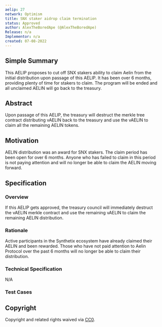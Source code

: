 ```yaml
---
aelip: 27
network: Optimism
title: SNX staker aidrop claim termination
status: Approved
author: AlexTheBoredApe (@AlexTheBoredApe)
Release: n/a
Implementor: n/a
created: 07-08-2022
---
```


## Simple Summary

<!--"If you can't explain it simply, you don't understand it well enough." Simply describe the outcome the proposed changes intends to achieve. This should be non-technical and accessible to a casual community member.-->

This AELIP proposes to cut off SNX stakers ability to claim Aelin from the initial distribution upon passage of this AELIP. It has been over 6 months, providing plenty of time for stakers to claim. The program will be ended and all unclaimed AELIN will go back to the treasury.

## Abstract

<!--A short (~200 word) description of the proposed change, the abstract should clearly describe the proposed change. This is what *will* be done if the AELIP is implemented, not *why* it should be done or *how* it will be done. If the AELIP proposes deploying a new contract, write, "we propose to deploy a new contract that will do x".-->

Upon passage of this AELIP, the treasury will destruct the merkle tree contract distributing vAELIN back to the treasury and use the vAELIN to claim all the remaining AELIN tokens.

## Motivation

<!--This is the problem statement. This is the *why* of the AELIP. It should clearly explain *why* the current state of the protocol is inadequate.  It is critical that you explain *why* the change is needed, if the AELIP proposes changing how something is calculated, you must address *why* the current calculation is inaccurate or wrong. This is not the place to describe how the AELIP will address the issue!-->

AELIN distribution was an award for SNX stakers. The claim period has been open for over 6 months. Anyone who has failed to claim in this period is not paying attention and will no longer be able to claim the AELIN moving forward.

## Specification

### Overview

<!--This is a high-level overview of *how* the AELIP will solve the problem. The overview should clearly describe how the new feature will be implemented.-->

If this AELIP gets approved, the treasury council will immediately destruct the vAELIN merkle contract and use the remaining vAELIN to claim the remaining AELIN distribution.

### Rationale

<!--This is where you explain the reasoning behind how you propose to solve the problem. Why did you propose to implement the change in this way, what were the considerations and trade-offs. The rationale fleshes out what motivated the design and why particular design decisions were made. It should describe alternate designs that were considered and related work. The rationale may also provide evidence of consensus within the community, and should discuss important objections or concerns raised during discussion.-->

Active participants in the Synthetix ecosystem have already claimed their AELIN and been rewarded. Those who have not paid attention to Aelin Protocol over the past 6 months will no longer be able to claim their distribution.

### Technical Specification

<!--The technical specification should outline the public API of the changes proposed. That is, changes to any of the interfaces Aelin currently exposes or the creations of new ones.-->

N/A

### Test Cases

<!--Test cases for an implementation are mandatory for AELIPs but can be included with the implementation..-->

## Copyright

Copyright and related rights waived via [CC0](https://creativecommons.org/publicdomain/zero/1.0/).
